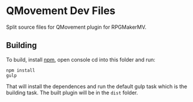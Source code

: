 # QMovement Dev Files
Split source files for QMovement plugin for RPGMakerMV.

## Building
To build, install [npm](https://www.npmjs.com/), open console cd into this folder and run:
~~~
npm install
gulp
~~~
That will install the dependences and run the default gulp task which is the building task. The built plugin will be in the `dist` folder.
